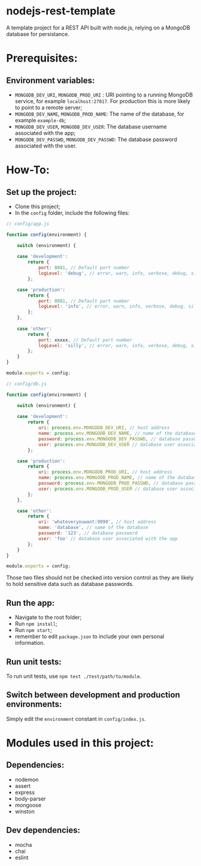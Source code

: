 # nodejs-rest-template
A template project for a REST API built with node.js, relying on a MongoDB database for persistance.

# Prerequisites:  

## Environment variables:
* `MONGODB_DEV_URI`, `MONGODB_PROD_URI` : URI pointing to a running MongoDB service, for example `localhost:27017`. For production this is more likely to point to a remote server;
* `MONGODB_DEV_NAME`, `MONGODB_PROD_NAME`: The name of the database, for example `example-db`;
* `MONGODB_DEV_USER`, `MONGODB_DEV_USER`: The database username associated with the app;
* `MONGODB_DEV_PASSWD`, `MONGODB_DEV_PASSWD`: The database password associated with the user.

# How-To:

## Set up the project:
* Clone this project;
* In the `config` folder, include the following files:

```javascript
// config/app.js

function config(environment) {

    switch (environment) {
        
    case 'development':
        return {
            port: 8081, // Default port number
            logLevel: 'debug', // error, warn, info, verbose, debug, silly
        };

    case 'production':
        return {
            port: 8081, // Default port number
            logLevel: 'info', // error, warn, info, verbose, debug, silly
        };
    },
    
    case 'other':
        return {
            port: xxxxx, // Default port number
            logLevel: 'silly', // error, warn, info, verbose, debug, silly
        };
    }
}

module.exports = config;

```

```javascript
// config/db.js

function config(environment) {

    switch (environment) {
        
    case 'development':
        return {
            uri: process.env.MONGODB_DEV_URI, // host address
            name: process.env.MONGODB_DEV_NAME, // name of the database
            password: process.env.MONGODB_DEV_PASSWD, // database password
            user: process.env.MONGODB_DEV_USER // database user associated with the app
        };

    case 'production':
        return {
            uri: process.env.MONGODB_PROD_URI, // host address
            name: process.env.MONGODB_PROD_NAME, // name of the database
            password: process.env.MONGODB_PROD_PASSWD, // database password
            user: process.env.MONGODB_PROD_USER // database user associated with the app
        };
    },

    case 'other':
        return {
            uri: 'whateveryouwant:9999', // host address
            name: 'database', // name of the database
            password: '123', // database password
            user: 'foo' // database user associated with the app
        };
    }
}

module.exports = config;

```

Those two files should not be checked into version control as they are likely to hold sensitive data such as database passwords.

## Run the app:
* Navigate to the root folder;
* Run `npm install`;
* Run `npm start`;
* remember to edit `package.json` to include your own personal information.

## Run unit tests:
To run unit tests, use `npm test ./test/path/to/module`.

## Switch between development and production environments:
Simply edit the `environment` constant in `config/index.js`.

# Modules used in this project:
## Dependencies:
* nodemon
* assert
* express
* body-parser
* mongoose
* winston

## Dev dependencies:
* mocha
* chai
* eslint